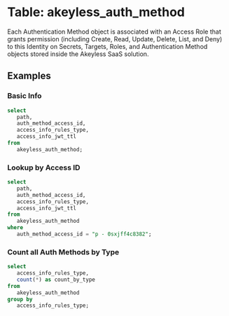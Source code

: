 # Table: akeyless_auth_method

Each Authentication Method object is associated with an Access Role that grants permission (including Create, Read, Update, Delete, List, and Deny) to this Identity on Secrets, Targets, Roles, and Authentication Method objects stored inside the Akeyless SaaS solution.

## Examples

### Basic Info

```sql
select
   path,
   auth_method_access_id,
   access_info_rules_type,
   access_info_jwt_ttl 
from
   akeyless_auth_method;
```

### Lookup by Access ID

```sql
select
   path,
   auth_method_access_id,
   access_info_rules_type,
   access_info_jwt_ttl 
from
   akeyless_auth_method 
where
   auth_method_access_id = "p - 0sxjff4c8382";
```

### Count all Auth Methods by Type

```sql
select
   access_info_rules_type,
   count(*) as count_by_type 
from
   akeyless_auth_method 
group by
   access_info_rules_type;
```
